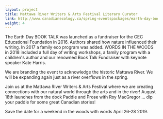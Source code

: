 ```yaml
---
layout: project
title: Mattawa River Writers & Arts Festival Literary Curator
link: http://www.canadianecology.ca/spring-eventspackages/earth-day-book-talk/
weight: 4
---
```

The Earth Day BOOK TALK was launched as a fundraiser for the CEC Educational Foundation in 2016. Authors shared how nature influenced their writing. In 2017 a family eco program was added. WORDS IN THE WOODS in 2018 included a full day of writing workshops, a family program with a children's author and our renowned Book Talk Fundraiser with keynote speaker Kate Harris.

We are branding the event to acknowledge the historic Mattawa River. We will be expanding again just as a river overflows in the spring.

Join us at the Mattawa River Writers & Arts Festival where we are creating connections with our natural world through the arts and in the river! August 18th launches from the dock Paddle and Prose with Roy MacGregor ... dip your paddle for some great Canadian stories!

Save the date for a weekend in the woods with words April 26-28 2019.
